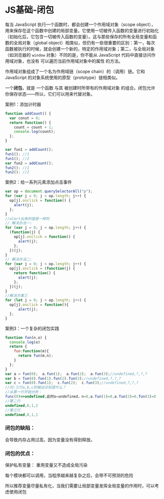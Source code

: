 # JS基础-闭包

每当 JavaScript 执行一个函数时，都会创建一个作用域对象（scope object），用来保存在这个函数中创建的局部变量。它使用一切被传入函数的变量进行初始化（初始化后，它包含一切被传入函数的变量）。这与那些保存的所有全局变量和函数的全局对象（global object）相类似，但仍有一些很重要的区别：第一，每次函数被执行的时候，就会创建一个新的，特定的作用域对象；第二，与全局对象（如浏览器的 `window` 对象）不同的是，你不能从 JavaScript 代码中直接访问作用域对象，也没有 可以遍历当前作用域对象中的属性 的方法。 

作用域对象组成了一个名为作用域链（scope chain）的（调用）链。它和 JavaScript 的对象系统使用的原型（prototype）链相类似。

一个**闭包**，就是 一个函数 与其 被创建时所带有的作用域对象 的组合。闭包允许你保存状态——所以，它们可以用来代替对象。

案例1：添加计时器

```javascript
function addCount() {
  var conut = 0;
  return function() {
    count = count + 1;
    console.log(count);
  };
}

var fun1 = addCount();
fun1(); //1
fun1(); //2
var fun2 = addCount();
fun2(); //1
fun2(); //2

```

案例2：给一系列元素添加点击事件

```javascript
var op = document.querySelectorAll("p");
for (var j = 0; j < op.length; j++) {
  op[j].onclick = function() {
    alert(j);
  };
}
//alert出来的值是一样的
// 解决办法一:
for (var j = 0; j < op.length; j++) {
  (function(j) {
    op[j].onclick = function() {
      alert(j);
    };
  })(j);
}
// 解决办法二:
for (var j = 0; j < op.length; j++) {
  op[j].onclick = (function(j) {
    return function() {
      alert(j);
    };
  })(j);
}
//解决方案三
for (let j = 0; j < op.length; j++) {
  op[j].onclick = function(){
      alert(j);
  };
}
```

案例3：一个复杂的闭包实践

```javascript
function fun(n,o) {
  console.log(o)
  return {
    fun:function(m){
      return fun(m,n);
    }
  };
}
var a = fun(0);  a.fun(1);  a.fun(2);  a.fun(3);//undefined,?,?,?
var b = fun(0).fun(1).fun(2).fun(3);//undefined,?,?,?
var c = fun(0).fun(1);  c.fun(2);  c.fun(3);//undefined,?,?,?
//问:三行a,b,c的输出分别是什么？
//从第一行开始分析：
func(0)=>undefined,此时o=undefined，n=0,a.fun(1)=0,a.fun(2)=0,fun(3)=0
//第二行
undefined,0,1,2
//第三行
undefined,0,1,1
```

### 闭包的缺陷：

会导致内存占用过高，因为变量没有得到释放。

### 闭包的优点：

保护私有变量： 重用变量又不造成全局污染 

每个模块都可以调用，当程序越来越复杂之后，会带不可预测的危险

所以推荐变量尽量私有化，当我们需要让局部变量发挥全局变量的作用时，可以考虑使用闭包